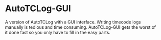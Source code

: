 # AutoTCLog-GUI
A version of AutoTCLog with a GUI interface. Writing timecode logs manually is tedious and time consuming. AutoTCLog-GUI gets the worst of it done fast so you only have to fill in the easy parts.
